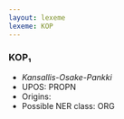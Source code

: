 ```yaml
---
layout: lexeme
lexeme: KOP
---
```


###  KOP₁

* _Kansallis-Osake-Pankki_
* UPOS:  PROPN
* Origins: 
* Possible NER class:  ORG

